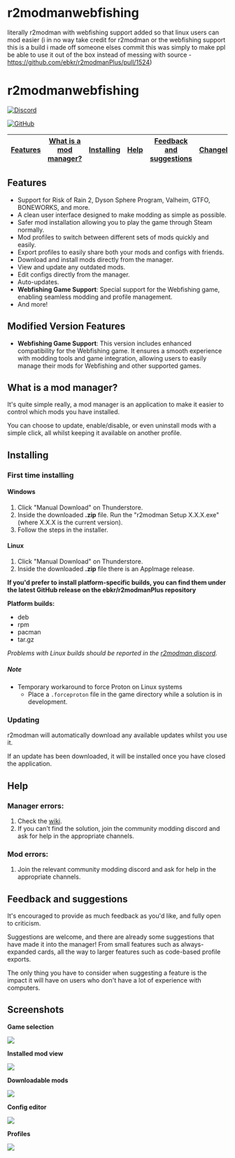 # r2modmanwebfishing
literally r2modman with webfishing support added so that linux users can mod easier (i in no way take credit for r2modman or the webfishing support this is a build i made off someone elses commit this was simply to make ppl be able to use it out of the box instead of messing with source - https://github.com/ebkr/r2modmanPlus/pull/1524)
# r2modmanwebfishing

[![Discord](https://img.shields.io/discord/727304496522461185?label=r2modman%20Discord&style=for-the-badge)](https://discord.gg/jE2zWHY)

[![GitHub](https://img.shields.io/github/license/ebkr/r2modmanPlus?color=orange&style=for-the-badge)](https://github.com/ebkr/r2modmanPlus)

| [Features](#features) | [What is a mod manager?](#what-is-a-mod-manager) | [Installing](#installing) | [Help](#help) | [Feedback and suggestions](#feedback-and-suggestions) | [Changelog](#changelog) | [Screenshots](#screenshots) |
|---|---|---|---|---|---|---|

## Features
- Support for Risk of Rain 2, Dyson Sphere Program, Valheim, GTFO, BONEWORKS, and more.
- A clean user interface designed to make modding as simple as possible.
- Safer mod installation allowing you to play the game through Steam normally.
- Mod profiles to switch between different sets of mods quickly and easily.
- Export profiles to easily share both your mods and configs with friends.
- Download and install mods directly from the manager.
- View and update any outdated mods.
- Edit configs directly from the manager.
- Auto-updates.
- **Webfishing Game Support**: Special support for the Webfishing game, enabling seamless modding and profile management.
- And more!

## Modified Version Features
- **Webfishing Game Support**: This version includes enhanced compatibility for the Webfishing game. It ensures a smooth experience with modding tools and game integration, allowing users to easily manage their mods for Webfishing and other supported games.

## What is a mod manager?
It's quite simple really, a mod manager is an application to make it easier to control which mods you have installed.

You can choose to update, enable/disable, or even uninstall mods with a simple click, all whilst keeping it available on another profile.

## Installing

### First time installing
#### Windows
1. Click "Manual Download" on Thunderstore.
2. Inside the downloaded **.zip** file. Run the "r2modman Setup X.X.X.exe" (where X.X.X is the current version).
3. Follow the steps in the installer.

#### Linux
1. Click "Manual Download" on Thunderstore.
2. Inside the downloaded **.zip** file there is an AppImage release.

**If you'd prefer to install platform-specific builds, you can find them under the latest GitHub release on the ebkr/r2modmanPlus repository**

**Platform builds:**
 - deb
 - rpm
 - pacman
 - tar.gz

 _Problems with Linux builds should be reported in the [r2modman discord](https://discord.gg/jE2zWHY)._

##### Note
- Temporary workaround to force Proton on Linux systems
    - Place a `.forceproton` file in the game directory while a solution is in development.

### Updating
r2modman will automatically download any available updates whilst you use it.

If an update has been downloaded, it will be installed once you have closed the application.

## Help
### Manager errors:
1. Check the [wiki](https://github.com/ebkr/r2modmanPlus/wiki).
2. If you can't find the solution, join the community modding discord and ask for help in the appropriate channels.

### Mod errors:
1. Join the relevant community modding discord and ask for help in the appropriate channels.

## Feedback and suggestions
It's encouraged to provide as much feedback as you'd like, and fully open to criticism.

Suggestions are welcome, and there are already some suggestions that have made it into the manager! From small features such as always-expanded cards, all the way to larger features such as code-based profile exports.

The only thing you have to consider when suggesting a feature is the impact it will have on users who don't have a lot of experience with computers.

## Screenshots

**Game selection**

![](https://i.imgur.com/mmzY9xQ.png)

**Installed mod view**

![](https://i.imgur.com/d7w4qEl.png)

**Downloadable mods**

![](https://i.imgur.com/eoIAMMP.png)

**Config editor**

![](https://i.imgur.com/RT6HsxF.png)

**Profiles**

![](https://i.imgur.com/nLfNaQJ.png)
